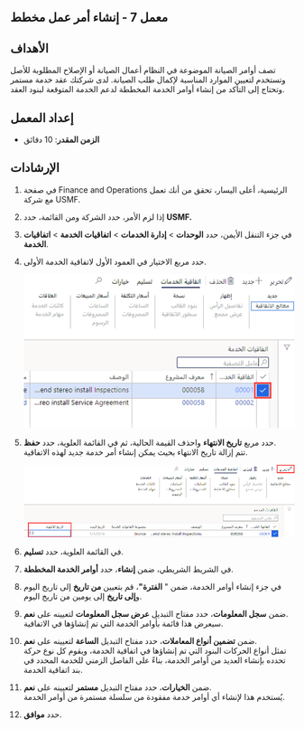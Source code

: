 ﻿---
lab:
    title: 'المعمل 7: إنشاء أمر عمل مخطط'
    module: 'الوحدة 1: تعرف على أساسيات Microsoft Dynamics 365 Supply Chain Management'
---

## معمل 7 - إنشاء أمر عمل مخطط

## الأهداف

تصف أوامر الصيانة الموضوعة في النظام أعمال الصيانة أو الإصلاح المطلوبة للأصل وتستخدم لتعيين الموارد المناسبة لإكمال طلب الصيانة. لدى شركتك عقد خدمة مستمر وتحتاج إلى التأكد من إنشاء أوامر الخدمة المخططة لدعم الخدمة المتوقعة لبنود العقد.

## إعداد المعمل

   - **الزمن المقدر**: 10 دقائق

## الإرشادات

1. في صفحة Finance and Operations الرئيسية، أعلى اليسار، تحقق من أنك تعمل مع شركة USMF.

1. إذا لزم الأمر، حدد الشركة ومن القائمة، حدد **USMF.**

1. في جزء التنقل الأيمن، حدد **الوحدات** >  **إدارة الخدمات** >  **اتفاقيات الخدمة** >  **اتفاقيات الخدمة**.

1. حدد مربع الاختيار في العمود الأول لاتفاقية الخدمة الأولى.

    ![صورة الشاشة لاتفاقية الخدمة المحددة](./media/lp1-m5-select-service-agreement.png)

1. حدد مربع **تاريخ الانتهاء** واحذف القيمة الحالية، ثم في القائمة العلوية، حدد **حفظ**.  
 تتم إزالة تاريخ الانتهاء بحيث يمكن إنشاء أمر خدمة جديد لهذه الاتفاقية.

    ![صورة شاشة تعرض خلية تاريخ الانتهاء الفارغة وخيار حفظ مميز](./media/lp1-m5-update-date-save-service-agreement.png)

1. في القائمة العلوية، حدد **تسليم**.

1. في الشريط الشريطي، ضمن **إنشاء**، حدد **أوامر الخدمة المخططة**.

1. في جزء إنشاء أوامر الخدمة، ضمن " **الفترة"**، قم بتعيين **من تاريخ** إلى تاريخ اليوم و**إلى تاريخ** إلى يومين من تاريخ اليوم.

1. ضمن **سجل المعلومات**، حدد مفتاح التبديل **عرض سجل المعلومات** لتعيينه على **نعم**.  
سيعرض هذا قائمة بأوامر الخدمة التي تم إنشاؤها في الاتفاقية.

1. ضمن **تضمين أنواع المعاملات**، حدد مفتاح التبديل **الساعة** لتعيينه على **نعم**.  
تمثل أنواع الحركات البنود التي تم إنشاؤها في اتفاقية الخدمة، ويقوم كل نوع حركة تحدده بإنشاء العديد من أوامر الخدمة، بناءً على الفاصل الزمني للخدمة المحدد في بند اتفاقية الخدمة.

1. ضمن **الخيارات**، حدد مفتاح التبديل **مستمر** لتعيينه على **نعم**.  
يُستخدم هذا لإنشاء أي أوامر خدمة مفقودة من سلسلة مستمرة من أوامر الخدمة.

1. حدد **موافق**.
